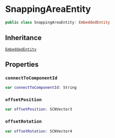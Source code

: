 # SnappingAreaEntity

``` swift
public class SnappingAreaEntity: EmbeddedEntity
```

## Inheritance

[`EmbeddedEntity`](configwise-sdk-ios/api-reference/EmbeddedEntity)

## Properties

### `connectToComponentId`

``` swift
var connectToComponentId: String
```

### `offsetPosition`

``` swift
var offsetPosition: SCNVector3
```

### `offsetRotation`

``` swift
var offsetRotation: SCNVector4
```
